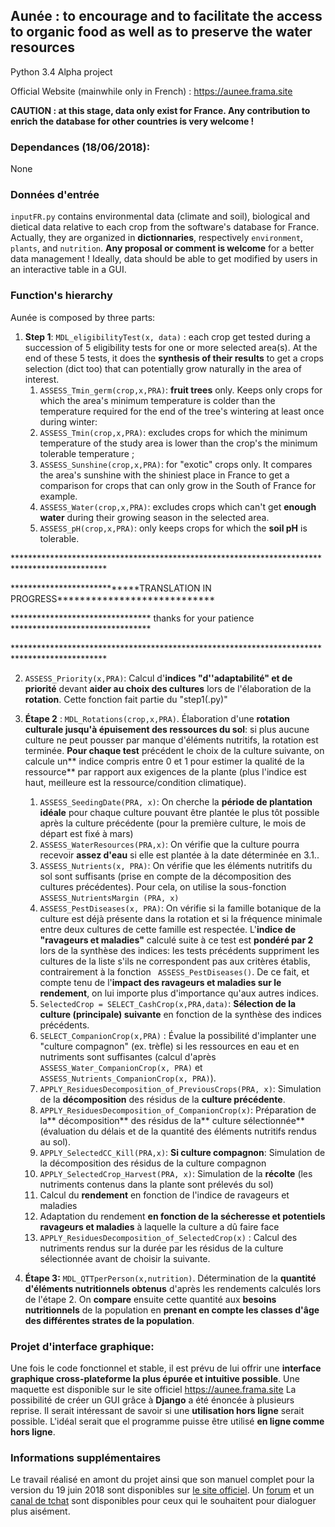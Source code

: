 ## Aunée : to encourage and to facilitate the access to organic food as well as to preserve the water resources

Python 3.4
Alpha project


Official Website (mainwhile only in French) : https://aunee.frama.site

**CAUTION : at this stage, data only exist for France. Any contribution to enrich the database for other countries is very welcome !**



### Dependances (18/06/2018):
None


### Données d'entrée
`inputFR.py` contains environmental data (climate and soil), biological and dietical data relative to each crop from the software's database for France. Actually, they are organized in **dictionnaries**, respectively  `environment`, `plants`, and `nutrition`. **Any proposal or comment is welcome** for a better data management ! Ideally, data should be able to get modified by users in an interactive table in a GUI.


### Function's hierarchy
Aunée is composed by three parts:
1. **Step 1**: `MDL_eligibilityTest(x, data)` : each crop get tested during a succession of 5 eligibility tests for one or more selected area(s). At the end of these 5 tests, it does the **synthesis of their results** to get a crops selection (dict too) that can potentially grow naturally in the area of interest.
   1. `ASSESS_Tmin_germ(crop,x,PRA)`: **fruit trees** only. Keeps only crops for which the area's minimum temperature is colder than the temperature required for the end of the tree's wintering at least once during winter:
   2. `ASSESS_Tmin(crop,x,PRA)`: excludes crops for which the minimum temperature of the study area is lower than the crop's the minimum tolerable temperature ;
   3. `ASSESS_Sunshine(crop,x,PRA)`: for "exotic" crops only. It compares the area's sunshine with the shiniest place in France to get a comparison for crops that can only grow in the South of France for example.
   4. `ASSESS_Water(crop,x,PRA)`: excludes crops which can't get **enough water** during their growing season in the selected area.
   5. `ASSESS_pH(crop,x,PRA)`: only keeps crops for which the **soil pH** is tolerable.
   
\*\*\*\*\*\*\*\*\*\*\*\*\*\*\*\*\*\*\*\*\*\*\*\*\*\*\*\*\*\*\*\*\*\*\*\*\*\*\*\*\*\*\*\*\*\*\*\*\*\*\*\*\*\*\*\*\*\*\*\*\*\*\*\*\*\*\*\*\*\*\*\*\*\*\*\*\*\*\*\*\*\*\*\*\*\*\*\*\*\*\*\*\*

\*\*\*\*\*\*\*\*\*\*\*\*\*\*\*\*\*\*\*\*\*\*\*\*\*\*\*\*TRANSLATION IN PROGRESS\*\*\*\*\*\*\*\*\*\*\*\*\*\*\*\*\*\*\*\*\*\*\*\*\*\*\*\*

\*\*\*\*\*\*\*\*\*\*\*\*\*\*\*\*\*\*\*\*\*\*\*\*\*\*\*\*\*\*\*\* thanks for your patience \*\*\*\*\*\*\*\*\*\*\*\*\*\*\*\*\*\*\*\*\*\*\*\*\*\*\*\*\*\*\*\*

\*\*\*\*\*\*\*\*\*\*\*\*\*\*\*\*\*\*\*\*\*\*\*\*\*\*\*\*\*\*\*\*\*\*\*\*\*\*\*\*\*\*\*\*\*\*\*\*\*\*\*\*\*\*\*\*\*\*\*\*\*\*\*\*\*\*\*\*\*\*\*\*\*\*\*\*\*\*\*\*\*\*\*\*\*\*\*\*\*\*\*\*\*
   
2. `ASSESS_Priority(x,PRA)`: Calcul d'**indices "d''adaptabilité" et de priorité** devant **aider au choix des cultures** lors de l'élaboration de la **rotation**. Cette fonction fait partie du "step1(.py)"


3. **Étape 2** : `MDL_Rotations(crop,x,PRA)`. Élaboration d'une **rotation culturale jusqu'à épuisement des ressources du sol**: si plus aucune culture ne peut pousser par manque d'éléments nutritifs, la rotation est terminée. **Pour chaque test** précédent le choix de la culture suivante, on calcule un** indice compris entre 0 et 1 pour estimer la qualité de la ressource** par rapport aux exigences de la plante (plus l'indice est haut, meilleure est la ressource/condition climatique).
   1. `ASSESS_SeedingDate(PRA, x)`: On cherche la **période de plantation idéale** pour chaque culture pouvant être plantée le plus tôt possible après la culture précédente (pour la première culture, le mois de départ est fixé à mars)
   2. `ASSESS_WaterResources(PRA,x)`: On vérifie que la culture pourra recevoir **assez d'eau** si elle est plantée à la date déterminée en 3.1..
   3. `ASSESS_Nutrients(x, PRA)`: On vérifie que les éléments nutritifs du sol sont suffisants (prise en compte de la décomposition des cultures précédentes). Pour cela, on utilise la sous-fonction `ASSESS_NutrientsMargin (PRA, x)`
   4. `ASSESS_PestDiseases(x, PRA)`: On vérifie si la famille botanique de la culture est déjà présente dans la rotation et si la fréquence minimale entre deux cultures de cette famille est respectée. L'**indice de "ravageurs et maladies"** calculé suite à ce test est **pondéré par 2** lors de la synthèse des indices: les tests précédents suppriment les cultures de la liste s'ils ne correspondent pas aux critères établis, contrairement à la fonction ` ASSESS_PestDiseases()`. De ce fait, et compte tenu de l'**impact des ravageurs et maladies sur le rendement**, on lui importe plus d'importance qu'aux autres indices.
   5. `SelectedCrop = SELECT_CashCrop(x,PRA,data)`: **Sélection de la culture (principale) suivante** en fonction de la synthèse des indices précédents.
   6. `SELECT_CompanionCrop(x,PRA)` : Évalue la possibilité d'implanter une "culture compagnon" (ex. trèfle) si les ressources en eau et en nutriments sont suffisantes (calcul d'après `ASSESS_Water_CompanionCrop(x, PRA)` et `ASSESS_Nutrients_CompanionCrop(x, PRA)`).
   7. `APPLY_ResiduesDecomposition_of_PreviousCrops(PRA, x)`: Simulation de la **décomposition** des résidus de la **culture précédente**.
   8. `APPLY_ResiduesDecomposition_of_CompanionCrop(x)`: Préparation de la** décomposition** des résidus de la** culture sélectionnée** (évaluation du délais et de la quantité des éléments nutritifs rendus au sol).
   9. `APPLY_SelectedCC_Kill(PRA,x)`: **Si culture compagnon**: Simulation de la décomposition des résidus de la culture compagnon
   10. `APPLY_SelectedCrop_Harvest(PRA, x)`: Simulation de la **récolte** (les nutriments contenus dans la plante sont prélevés du sol)
   11. Calcul du **rendement** en fonction de l'indice de ravageurs et maladies
   12. Adaptation du rendement **en fonction de la sécheresse et potentiels ravageurs et maladies** à laquelle la culture a dû faire face
   13. `APPLY_ResiduesDecomposition_of_SelectedCrop(x)` : Calcul des nutriments rendus sur la durée par les résidus de la culture sélectionnée avant de choisir la suivante.
   
   
4. **Étape 3:** `MDL_QTTperPerson(x,nutrition)`. Détermination de la **quantité d'éléments nutritionnels obtenus** d'après les rendements calculés lors de l'étape 2. On **compare** ensuite cette quantité aux **besoins nutritionnels** de la population en **prenant en compte les classes d'âge des différentes strates de la population**.



### Projet d'interface graphique:
Une fois le code fonctionnel et stable, il est prévu de lui offrir une **interface graphique cross-plateforme la plus épurée et intuitive possible**. Une maquette est disponible sur le site officiel https://aunee.frama.site 
La possibilité de créer un GUI grâce à **Django** a été énoncée à plusieurs reprise. Il serait intéressant de savoir si une **utilisation hors ligne** serait possible. L'idéal serait que el programme puisse être utilisé **en ligne comme hors ligne**.



### Informations supplémentaires
Le travail réalisé en amont du projet ainsi que son manuel complet pour la version du 19 juin 2018 sont disponibles sur [le site officiel](https://aunee.frama.site/downloads).
Un [forum](https://aunee.frama.site/forum) et un [canal de tchat](https://riot.im/app/#/room/!YFmzdHPDCsNrHQQsUW:matrix.org) sont disponibles pour ceux qui le souhaitent pour dialoguer plus aisément.
